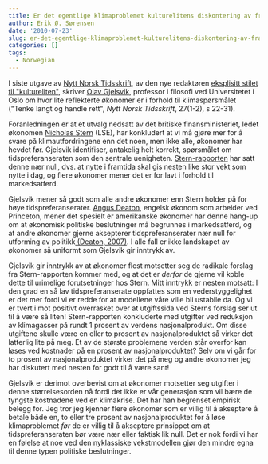 ```yaml
---
title: Er det egentlige klimaproblemet kulturelitens diskontering av framtida?
author: Erik Ø. Sørensen
date: '2010-07-23'
slug: er-det-egentlige-klimaproblemet-kulturelitens-diskontering-av-framtida
categories: []
tags:
  - Norwegian
---
```


I siste utgave av [Nytt Norsk Tidsskrift](http://www.idunn.no/ts/nnt), av den nye redaktøren [eksplisitt stilet til "kultureliten"](http://www.klassekampen.no/57690/article/item/null/-eliten-tar-for-lite-plass), skriver [Olav Gjelsvik](http://folk.uio.no/olavgj/), professor i filosofi ved Universitetet i Oslo om hvor lite reflekterte økonomer er i forhold til klimaspørsmålet ("Tenke langt og handle rett", _Nytt Norsk Tidsskrift_, 27(1-2), s 22-31).  

  

Foranledningen er at et utvalg nedsatt av det britiske finansministeriet, ledet økonomen [Nicholas Stern](http://sticerd.lse.ac.uk/_new/staff/person.asp?id=4478) (LSE), har konkludert at vi må gjøre mer for å svare på klimautfordringene enn det noen, men ikke alle, økonomer har hevdet før. Gjelsvik identifiser, antakelig helt korrekt, spørsmålet om tidspreferanseraten som den sentrale uenigheten. [Stern-rapporten](http://webarchive.nationalarchives.gov.uk/+/http://www.hm-treasury.gov.uk/sternreview_index.htm) har satt denne nær null, dvs. at nytte i framtida skal gis nesten like stor vekt som nytte i dag, og flere økonomer mener det er for lavt i forhold til markedsatferd.  

  

Gjelsvik mener så godt som alle andre økonomer enn Stern holder på for høye tidspreferanserater. [Angus Deaton](http://www.princeton.edu/~deaton/), engelsk økonom som arbeider ved Princeton, mener det spesielt er amerikanske økonomer har denne hang-up om at økonomisk politiske beslutninger må begrunnes i markedsatferd, og at andre økonomer gjerne aksepterer tidspreferanserater nær null for utforming av politikk[ (Deaton, 2007)](http://www.princeton.edu/~deaton/downloads/letterfromamerica_oct2007_transatlantic_vices.pdf). I alle fall er ikke landskapet av økonomer så uniformt som Gjelsvik gir inntrykk av.  

  

Gjelsvik gir inntrykk av at økonomer flest motsetter seg de radikale forslag fra Stern-rapporten kommer med, og at det er _derfor_ de gjerne vil koble dette til urimelige forutsetninger hos Stern. Mitt inntrykk er nesten motsatt: I den grad en så lav tidspreferanserate oppfattes som en vederstyggelighet er det mer fordi vi er redde for at modellene våre ville bli ustabile da. Og vi er tvert i mot positivt overrasket over at utgiftssida ved Sterns forslag ser ut til å være så liten! Stern-rapporten konkluderte med utgifter ved reduksjon av klimagasser på rundt 1 prosent av verdens nasjonalprodukt. Om disse utgiftene skulle være en eller to prosent av nasjonalproduktet så virker det latterlig lite på meg. Et av de største problemene verden står overfor kan løses ved kostnader på en prosent av nasjonalproduktet? Selv om vi går for to prosent av nasjonalproduktet virker det på meg og andre økonomer jeg har diskutert med nesten for godt til å være sant!  

  

Gjelsvik er derimot overbevist om at økonomer motsetter seg utgifter i denne størrelsesorden nå fordi det ikke er vår generasjon som vil bære de tyngste kostnadene ved en klimakrise. Det har han begrenset empirisk belegg for. Jeg tror jeg kjenner flere økonomer som er villig til å akseptere å betale både en, to eller tre prosent av nasjonalproduktet for å løse klimaproblemet _før_ de er villig til å akseptere prinsippet om at tidspreferanseraten bør være nær eller faktisk lik null. Det er nok fordi vi har en følelse at noe ved den nyklassiske vekstmodellen gjør den mindre egna til denne typen politiske beslutninger.  
